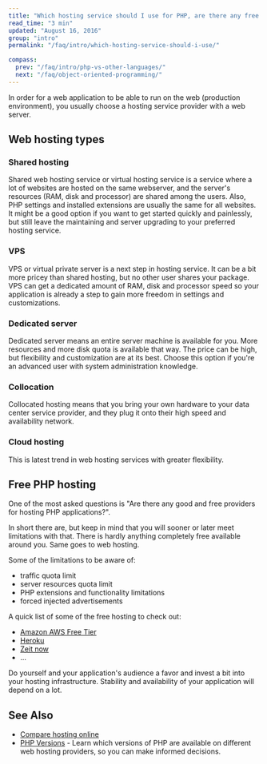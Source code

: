 ```yaml
---
title: "Which hosting service should I use for PHP, are there any free hosting providers?"
read_time: "3 min"
updated: "August 16, 2016"
group: "intro"
permalink: "/faq/intro/which-hosting-service-should-i-use/"

compass:
  prev: "/faq/intro/php-vs-other-languages/"
  next: "/faq/object-oriented-programming/"
---
```


In order for a web application to be able to run on the web (production environment),
you usually choose a hosting service provider with a web server.

## Web hosting types

### Shared hosting

Shared web hosting service or virtual hosting service is a service where a lot of
websites are hosted on the same webserver, and the server's resources (RAM, disk
and processor) are shared among the users. Also, PHP settings and installed
extensions are usually the same for all websites. It might be a good option if
you want to get started quickly and painlessly, but still leave the maintaining
and server upgrading to your preferred hosting service.

### VPS

VPS or virtual private server is a next step in hosting service. It can be a bit
more pricey than shared hosting, but no other user shares your package. VPS can
get a dedicated amount of RAM, disk and processor speed so your application
is already a step to gain more freedom in settings and customizations.

### Dedicated server

Dedicated server means an entire server machine is available for you. More
resources and more disk quota is available that way. The price can be high, but
flexibility and customization are at its best. Choose this option if you're an
advanced user with system administration knowledge.

### Collocation

Collocated hosting means that you bring your own hardware to your data center
service provider, and they plug it onto their high speed and availability network.

### Cloud hosting

This is latest trend in web hosting services with greater flexibility.

## Free PHP hosting

One of the most asked questions is "Are there any good and free providers for
hosting PHP applications?".

In short there are, but keep in mind that you will sooner or later meet limitations
with that. There is hardly anything completely free available around you. Same
goes to web hosting.

Some of the limitations to be aware of:

* traffic quota limit
* server resources quota limit
* PHP extensions and functionality limitations
* forced injected advertisements

A quick list of some of the free hosting to check out:

* [Amazon AWS Free Tier](https://aws.amazon.com/free/)
* [Heroku](https://www.heroku.com/)
* [Zeit now](https://zeit.co)
* ...

Do yourself and your application's audience a favor and invest a bit into your
hosting infrastructure. Stability and availability of your application will
depend on a lot.

## See Also

* [Compare hosting online](http://comparehosting.online/)
* [PHP Versions](http://phpversions.info/) - Learn which versions of PHP are
  available on different web hosting providers, so you can make informed decisions.

